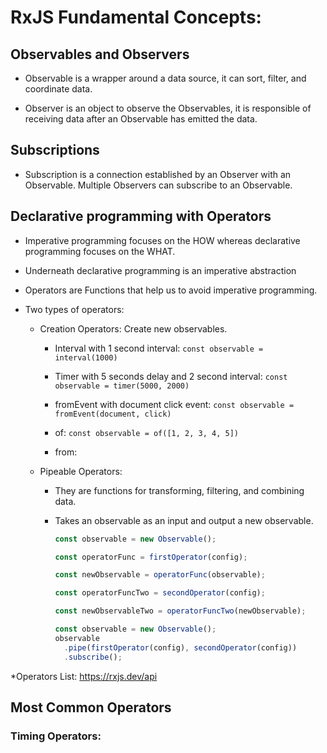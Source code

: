 # RxJS Fundamental Concepts:

## Observables and Observers

- Observable is a wrapper around a data source, it can sort, filter, and coordinate data.

- Observer is an object to observe the Observables, it is responsible of receiving data after an Observable has emitted the data.

## Subscriptions

- Subscription is a connection established by an Observer with an Observable. Multiple Observers can subscribe to an Observable.

## Declarative programming with Operators

- Imperative programming focuses on the HOW whereas declarative programming focuses on the WHAT.

- Underneath declarative programming is an imperative abstraction

- Operators are Functions that help us to avoid imperative programming.

- Two types of operators:

  - Creation Operators: Create new observables.

    - Interval with 1 second interval:
      `const observable = interval(1000)`

    - Timer with 5 seconds delay and 2 second interval:
      `const observable = timer(5000, 2000)`

    - fromEvent with document click event:
      `const observable = fromEvent(document, click)`

    - of:
      `const observable = of([1, 2, 3, 4, 5])`
    - from:

  - Pipeable Operators:

    - They are functions for transforming, filtering, and combining data.

    - Takes an observable as an input and output a new observable.

      ```ts
      const observable = new Observable();

      const operatorFunc = firstOperator(config);

      const newObservable = operatorFunc(observable);

      const operatorFuncTwo = secondOperator(config);

      const newObservableTwo = operatorFuncTwo(newObservable);
      ```

      ```ts
      const observable = new Observable();
      observable
        .pipe(firstOperator(config), secondOperator(config))
        .subscribe();
      ```

\*Operators List: https://rxjs.dev/api

## Most Common Operators

### Timing Operators:
